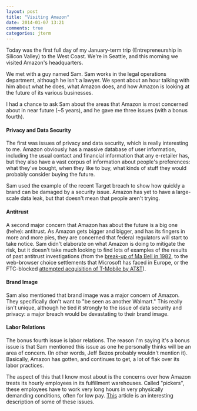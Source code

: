 ```yaml
---
layout: post
title: "Visiting Amazon"
date: 2014-01-07 13:21
comments: true
categories: jterm
---
```



Today was the first full day of my January-term trip (Entrepreneurship in Silicon Valley) to the West Coast. We're in Seattle, and this morning we visited Amazon's headquarters. 

We met with a guy named Sam. Sam works in the legal operations department, although he isn't a lawyer. We spent about an hour talking with him about what he does, what Amazon does, and how Amazon is looking at the future of its various businesses.

I had a chance to ask Sam about the areas that Amazon is most concerned about in near future (~5 years), and he gave me three issues (with a bonus fourth).

#### Privacy and Data Security

The first was issues of privacy and data security, which is really interesting to me. Amazon obviously has a massive database of user information, including the usual contact and financial information that any e-retailer has, but they also have a vast corpus of information about people's preferences: what they've bought, when they like to buy, what kinds of stuff they would probably consider buying the future. 

Sam used the example of the recent Target breach to show how quickly a brand can be damaged by a security issue. Amazon has yet to have a large-scale data leak, but that doesn't mean that people aren't trying. 

#### Antitrust

A second major concern that Amazon has about the future is a big one (hehe): antitrust. As Amazon gets bigger and bigger, and has its fingers in more and more pies, they are concerned that federal regulators will start to take notice. Sam didn't elaborate on what Amazon is doing to mitigate the risk, but it doesn't take much looking to find lots of examples of the results of past antitrust investigations (from the [break-up of Ma Bell in 1982][mabell], to the web-browser choice settlements that Microsoft has faced in Europe, or the FTC-blocked [attempted acquisition of T-Mobile by AT&T][tmobileatt]).

#### Brand Image

Sam also mentioned that brand image was a major concern of Amazon. They specifically don't want to "be seen as another Walmart." This really isn't unique, although he tied it strongly to the issue of data security and privacy: a major breach would be devastating to their brand image.

#### Labor Relations

The bonus fourth issue is labor relations. The reason I'm saying it's a bonus issue is that Sam mentioned this issue as one he personally thinks will be an area of concern. (In other words, Jeff Bezos probably wouldn't mention it). Basically, Amazon has gotten, and continues to get, a lot of flak over its labor practices. 

The aspect of this that I know most about is the concerns over how Amazon treats its hourly employees in its fulfillment warehouses. Called "pickers", these employees have to work very long hours in very physically demanding conditions, often for low pay. [This][motherjones] article is an interesting description of some of these issues.



[mabell]: http://en.wikipedia.org/wiki/Breakup_of_the_Bell_System
[tmobileatt]: http://en.wikipedia.org/wiki/Attempted_purchase_of_T-Mobile_USA_by_AT%26T
[motherjones]: http://www.motherjones.com/politics/2012/02/mac-mcclelland-free-online-shipping-warehouses-labor
